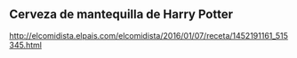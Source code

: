 ## Cerveza de mantequilla de Harry Potter

http://elcomidista.elpais.com/elcomidista/2016/01/07/receta/1452191161_515345.html
